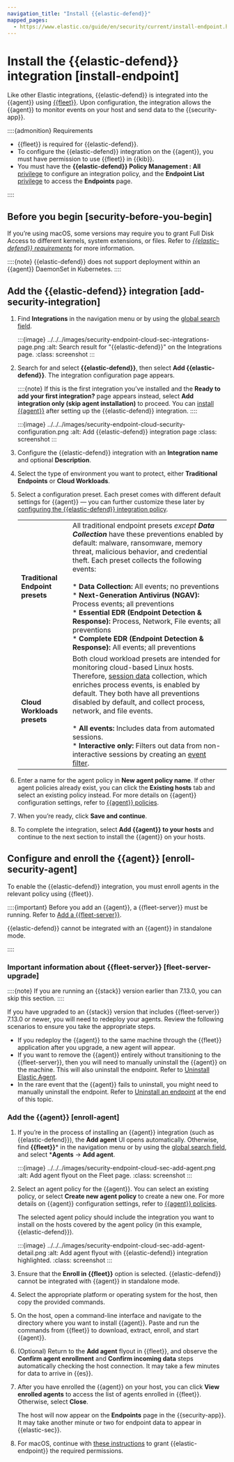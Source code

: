 ```yaml
---
navigation_title: "Install {{elastic-defend}}"
mapped_pages:
  - https://www.elastic.co/guide/en/security/current/install-endpoint.html
---
```


# Install the {{elastic-defend}} integration [install-endpoint]


Like other Elastic integrations, {{elastic-defend}} is integrated into the {{agent}} using [{{fleet}}](/reference/ingestion-tools/fleet/index.md). Upon configuration, the integration allows the {{agent}} to monitor events on your host and send data to the {{security-app}}.

::::{admonition} Requirements
* {{fleet}} is required for {{elastic-defend}}.
* To configure the {{elastic-defend}} integration on the {{agent}}, you must have permission to use {{fleet}} in {{kib}}.
* You must have the **{{elastic-defend}} Policy Management : All** [privilege](/reference/security/elastic-defend/endpoint-management-req.md) to configure an integration policy, and the **Endpoint List** [privilege](/reference/security/elastic-defend/endpoint-management-req.md) to access the **Endpoints** page.

::::



## Before you begin [security-before-you-begin]

If you’re using macOS, some versions may require you to grant Full Disk Access to different kernels, system extensions, or files. Refer to [*{{elastic-defend}} requirements*](/reference/security/elastic-defend/elastic-endpoint-deploy-reqs.md) for more information.

::::{note}
{{elastic-defend}} does not support deployment within an {{agent}} DaemonSet in Kubernetes.
::::



## Add the {{elastic-defend}} integration [add-security-integration]

1. Find **Integrations** in the navigation menu or by using the [global search field](docs-content://get-started/the-stack.md#kibana-navigation-search).

    :::{image} ../../../images/security-endpoint-cloud-sec-integrations-page.png
    :alt: Search result for "{{elastic-defend}}" on the Integrations page.
    :class: screenshot
    :::

2. Search for and select **{{elastic-defend}}**, then select **Add {{elastic-defend}}**. The integration configuration page appears.

    ::::{note}
    If this is the first integration you’ve installed and the **Ready to add your first integration?** page appears instead, select **Add integration only (skip agent installation)** to proceed. You can [install {{agent}}](#enroll-agent) after setting up the {{elastic-defend}} integration.
    ::::


    :::{image} ../../../images/security-endpoint-cloud-security-configuration.png
    :alt: Add {{elastic-defend}} integration page
    :class: screenshot
    :::

3. Configure the {{elastic-defend}} integration with an **Integration name** and optional **Description**.
4. Select the type of environment you want to protect, either **Traditional Endpoints** or **Cloud Workloads**.
5. Select a configuration preset. Each preset comes with different default settings for {{agent}} — you can further customize these later by [configuring the {{elastic-defend}} integration policy](/reference/security/elastic-defend/configure-endpoint-integration-policy.md).

    |     |     |
    | --- | --- |
    | **Traditional Endpoint presets** | All traditional endpoint presets *except **Data Collection*** have these preventions enabled by default: malware, ransomware, memory threat, malicious behavior, and credential theft. Each preset collects the following events:<br><br>* **Data Collection:** All events; no preventions<br>* **Next-Generation Antivirus (NGAV):** Process events; all preventions<br>* **Essential EDR (Endpoint Detection & Response):** Process, Network, File events; all preventions<br>* **Complete EDR (Endpoint Detection & Response):** All events; all preventions<br> |
    | **Cloud Workloads presets** | Both cloud workload presets are intended for monitoring cloud-based Linux hosts. Therefore, [session data](docs-content://solutions/security/investigate/session-view.md) collection, which enriches process events, is enabled by default. They both have all preventions disabled by default, and collect process, network, and file events.<br><br>* **All events:** Includes data from automated sessions.<br>* **Interactive only:** Filters out data from non-interactive sessions by creating an [event filter](docs-content://solutions/security/manage-elastic-defend/event-filters.md).<br> |

6. Enter a name for the agent policy in **New agent policy name**. If other agent policies already exist, you can click the **Existing hosts** tab and select an existing policy instead. For more details on {{agent}} configuration settings, refer to [{{agent}} policies](/reference/ingestion-tools/fleet/agent-policy.md).
7. When you’re ready, click **Save and continue**.
8. To complete the integration, select **Add {{agent}} to your hosts** and continue to the next section to install the {{agent}} on your hosts.


## Configure and enroll the {{agent}} [enroll-security-agent]

To enable the {{elastic-defend}} integration, you must enroll agents in the relevant policy using {{fleet}}.

::::{important}
Before you add an {{agent}}, a {{fleet-server}} must be running. Refer to [Add a {{fleet-server}}](/reference/ingestion-tools/fleet/deployment-models.md).

{{elastic-defend}} cannot be integrated with an {{agent}} in standalone mode.

::::



### Important information about {{fleet-server}} [fleet-server-upgrade]

::::{note}
If you are running an {{stack}} version earlier than 7.13.0, you can skip this section.
::::


If you have upgraded to an {{stack}} version that includes {{fleet-server}} 7.13.0 or newer, you will need to redeploy your agents. Review the following scenarios to ensure you take the appropriate steps.

* If you redeploy the {{agent}} to the same machine through the {{fleet}} application after you upgrade, a new agent will appear.
* If you want to remove the {{agent}} entirely without transitioning to the {{fleet-server}}, then you will need to manually uninstall the {{agent}} on the machine. This will also uninstall the endpoint. Refer to [Uninstall Elastic Agent](/reference/ingestion-tools/fleet/uninstall-elastic-agent.md).
* In the rare event that the {{agent}} fails to uninstall, you might need to manually uninstall the endpoint. Refer to [Uninstall an endpoint](/reference/security/elastic-defend/uninstall-agent.md#uninstall-endpoint) at the end of this topic.


### Add the {{agent}} [enroll-agent]

1. If you’re in the process of installing an {{agent}} integration (such as {{elastic-defend}}), the **Add agent** UI opens automatically. Otherwise, find **{{fleet}}*** in the navigation menu or by using the [global search field](docs-content://get-started/the-stack.md#kibana-navigation-search), and select ***Agents** → **Add agent**.

    :::{image} ../../../images/security-endpoint-cloud-sec-add-agent.png
    :alt: Add agent flyout on the Fleet page.
    :class: screenshot
    :::

2. Select an agent policy for the {{agent}}. You can select an existing policy, or select **Create new agent policy** to create a new one. For more details on {{agent}} configuration settings, refer to [{{agent}} policies](/reference/ingestion-tools/fleet/agent-policy.md).

    The selected agent policy should include the integration you want to install on the hosts covered by the agent policy (in this example, {{elastic-defend}}).

    :::{image} ../../../images/security-endpoint-cloud-sec-add-agent-detail.png
    :alt: Add agent flyout with {{elastic-defend}} integration highlighted.
    :class: screenshot
    :::

3. Ensure that the **Enroll in {{fleet}}** option is selected. {{elastic-defend}} cannot be integrated with {{agent}} in standalone mode.
4. Select the appropriate platform or operating system for the host, then copy the provided commands.
5. On the host, open a command-line interface and navigate to the directory where you want to install {{agent}}. Paste and run the commands from {{fleet}} to download, extract, enroll, and start {{agent}}.
6. (Optional) Return to the **Add agent** flyout in {{fleet}}, and observe the **Confirm agent enrollment** and **Confirm incoming data** steps automatically checking the host connection. It may take a few minutes for data to arrive in {{es}}.
7. After you have enrolled the {{agent}} on your host, you can click **View enrolled agents** to access the list of agents enrolled in {{fleet}}. Otherwise, select **Close**.

    The host will now appear on the **Endpoints** page in the {{security-app}}. It may take another minute or two for endpoint data to appear in {{elastic-sec}}.

8. For macOS, continue with [these instructions](/reference/security/elastic-defend/deploy-elastic-endpoint.md) to grant {{elastic-endpoint}} the required permissions.
